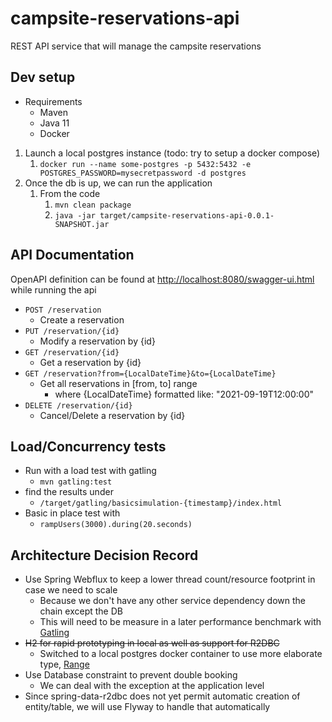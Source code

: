 # campsite-reservations-api
REST API service that will manage the campsite reservations

## Dev setup
* Requirements
  * Maven
  * Java 11
  * Docker

1. Launch a local postgres instance (todo: try to setup a docker compose)
   1. `docker run --name some-postgres -p 5432:5432 -e POSTGRES_PASSWORD=mysecretpassword -d postgres`
2. Once the db is up, we can run the application
   1. From the code
      1. `mvn clean package`
      2. `java -jar target/campsite-reservations-api-0.0.1-SNAPSHOT.jar`

## API Documentation
OpenAPI definition can be found at [ http://localhost:8080/swagger-ui.html]( http://localhost:8080/swagger-ui.html) while running the api

* `POST /reservation`
  * Create a reservation
* `PUT /reservation/{id}`
  * Modify a reservation by {id}
* `GET /reservation/{id}`
  * Get a reservation by {id}
* `GET /reservation?from={LocalDateTime}&to={LocalDateTime}`
  * Get all reservations in [from, to] range 
    * where {LocalDateTime} formatted like: "2021-09-19T12:00:00"
* `DELETE /reservation/{id}`
    * Cancel/Delete a reservation by {id}

## Load/Concurrency tests
* Run with a load test with gatling
  * `mvn gatling:test`
* find the results under
  * `/target/gatling/basicsimulation-{timestamp}/index.html`
* Basic in place test with
  * `rampUsers(3000).during(20.seconds)`

## Architecture Decision Record
* Use Spring Webflux to keep a lower thread count/resource footprint in case we need to scale
  * Because we don't have any other service dependency down the chain except the DB
  * This will need to be measure in a later performance benchmark with [Gatling](https://gatling.io/)
* ~~H2 for rapid prototyping in local as well as support for R2DBC~~
  * Switched to a local postgres docker container to use more elaborate type, [Range](https://www.postgresql.org/docs/13/rangetypes.html)
* Use Database constraint to prevent double booking
  * We can deal with the exception at the application level
* Since spring-data-r2dbc does not yet permit automatic creation of entity/table, we will use Flyway to handle that automatically